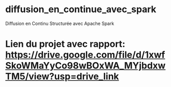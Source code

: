 # diffusion_en_continue_avec_spark
Diffusion en Continu Structurée avec Apache Spark 
# Lien du projet avec rapport: https://drive.google.com/file/d/1xwfSkoWMaYyCo98wBOxWA_MYjbdxwTM5/view?usp=drive_link
